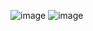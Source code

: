 ![image](https://github.com/user-attachments/assets/f02a047d-00a6-4dc0-b175-7da2b7be383d)
![image](https://github.com/user-attachments/assets/3c05598e-d607-492f-a48e-864c05fca886)
